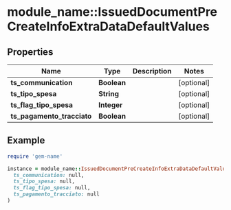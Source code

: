 # module_name::IssuedDocumentPreCreateInfoExtraDataDefaultValues

## Properties

| Name | Type | Description | Notes |
| ---- | ---- | ----------- | ----- |
| **ts_communication** | **Boolean** |  | [optional] |
| **ts_tipo_spesa** | **String** |  | [optional] |
| **ts_flag_tipo_spesa** | **Integer** |  | [optional] |
| **ts_pagamento_tracciato** | **Boolean** |  | [optional] |

## Example

```ruby
require 'gem-name'

instance = module_name::IssuedDocumentPreCreateInfoExtraDataDefaultValues.new(
  ts_communication: null,
  ts_tipo_spesa: null,
  ts_flag_tipo_spesa: null,
  ts_pagamento_tracciato: null
)
```

